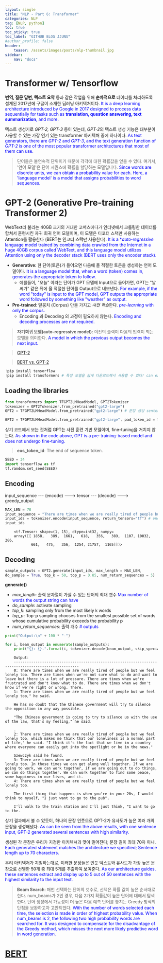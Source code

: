 ```yaml
---
layout: single
title: "NLP - Part 6: Transformer"
categories: NLP
tag: [NLP, python]
toc: true
toc_sticky: true
toc_label: "GITHUB BLOG JJUNS"
#author_profile: false
header:
    teaser: /assets/images/posts/nlp-thumbnail.jpg
sidebar:
    nav: "docs"
---
```


# Transformer w/ Tensorflow
**번역, 질문 답변, 텍스트 요약** 등과 같은 작업을 위해 **순차적으로** 데이터를 처리하도록 설계된 2017년에 구글이 소개한 딥러닝 아키텍처이다. <span style="color: blue"> It is a deep learning architecture introduced by Google in 2017 designed to process data sequentially for tasks such as **translation, question answering, text summarization**, and more.</span>

텍스트 생성기로 *GPT-2, GPT-3* 등이 있는데, *GPT-2*의 텍스트 생성 기능은 대부분이 사용할 수 있는 가장 인기 있는 transformer 아키텍처 중에 하나이다. <span style="color: blue"> As text generators, there are *GPT-2* and *GPT-3*, and the text generation function of *GPT-2* is one of the most popular transformer architectures that most of them can use. </span>

> 단어들은 불연속적 단위이기 때문에 각각에 대힌 확률값을 얻을 수 있다. 여기서, '언어 모델'은 단어 시퀀스에 확률을 할당하는 모델입니다. <span style="color: blue"> Since words are discrete units, we can obtain a probability value for each. Here, a 'language model' is a model that assigns probabilities to word sequences.</span>

# GPT-2 (Generative Pre-training Transformer 2)
WebText라 불리는 40GB 크기의 거대한 코퍼스에다가 인터넷에서 크롤링한 데이터를 합쳐서 훈련시킨 자귀 회귀 언어 모델이며, 이 모델은 디코더 스택만 사용하는 Attention를 활용한다 (BERT는 인코더 스택만 사용한다). <span style="color: blue"> It is a **auto-regressive* language model trained by combining data crawled from the Internet in a huge 40GB corpus called WebText, and this language model utilizes Attention using only the decoder stack (BERT uses only the encoder stack).</span>
- **Generative**: 한 단어(토큰)가 들어오면 다음에 올 적절한 토큰을 생성하는 언어 모델이다. <span style="color: blue"> It is a language model that, when a word (token) comes in, generates the appropriate token to follow.</span>
    - 예를들어, "오늘" 이라는 단어가 GPT 모델에 Input으로 들어가면, GPT는 "날씨가"  같은 뒤에 올 적절한 단어를 Output으로 내보낸다. <span style="color: blue"> For example, if the word "today" is input to the GPT model, GPT outputs the appropriate word followed by something like "weather" as output.</span>
- **Pre-trained**: 말뭉치 (Corpus) 만을 가지고 *사전 학습*한다. <span style="color: blue"> *pre-learning* with only the corpus.</span>
    - Encoding 과 Decoding 의 과정이 필요하지 않는다. <span style="color: blue"> Encoding and decoding processes are not required.</span>

> **자기회귀 모델(auto-regressive model)**: 이전의 출력이 다음의 입력이 되는 모델을 의미한다. <span style="color: blue">  A model in which the previous output becomes the next input.</span>

> [GPT-2](https://hyyoka-ling-nlp.tistory.com/9)

> [BERT vs. GPT-2](https://hyyoka-ling-nlp.tistory.com/8)

```python
!pip install tensorflow
!pip install transformers # 특정 모델을 쉽게 다운로드해서 사용할 수 있다! can easily download and use specific models!
```

## Loading the libraries

```python
from transformers import TFGPT2LMHeadModel, GPT2Tokenizer
tokenizer = GPT2Tokenizer.from_pretrained("gpt2-large")
GPT2 = TFGPT2LMHeadModel.from_pretrained("gpt2-large") # 문장 생성 sentence generation
```

```python
GPT2 = TFGPT2LMHeadModel.from_pretrained("gpt2-large", pad_token_id = tokenizer.eos_token_id) # EOS토큰을 PAD토큰으로 지정하여 warning이 나오지 않게 한다 Designating EOS tokens as PAD tokens to avoid warnings
```

상기 코드에서 보는 것처럼 GPT는 사전 훈련 기반 모델이며, fine-tuning을 거치지 않는다. <span style="color: blue"> As shown in the code above, GPT is a pre-training-based model and does not undergo fine-tuning.</span>

> **eos_token_id**: The end of sequence token.

```python
SEED = 34
import tensorflow as tf
tf.random.set_seed(SEED)
```

## Encoding
input_sequence --- (encode) ---> tensor --- (decode) ---> greedy_output

```python
MAX_LEN = 70 
input_sequence = "There are times when we are really tired of people but we feel lonely too" # input sample
input_ids = tokenizer.encode(input_sequence, return_tensors="tf") # encoding with tensor as output
input_ids
```


        <tf.Tensor: shape=(1, 15), dtype=int32, numpy=
        array([[ 1858,   389,  1661,   618,   356,   389,  1107, 10032,   286,
                661,   475,   356,  1254, 21757,  1165]])>


## Decoding

```python
sample_outputs = GPT2.generate(input_ids, max_length = MAX_LEN, 
do_sample = True, top_k = 50, top_p = 0.85, num_return_sequences = 5)
```

**generate()**
- *max_length*: 출력 문자열이 가질 수 있는 단어의 최대 갯수 <span style="color: blue"> Max number of words the output string can have</span>
- *do_sample*: activate sampling
- *top_k*: sampling only from the most likely k words
- *top_p*: Top-p sampling chooses from the smallest possible set of words whose cumulative probability exceeds the probability p
- *num_return_sequences*: 출력 개수 <span style="color: blue"> # outputs</span>


```python
print("Output:\n" + 100 * "-")

for i, beam_output in enumerate(sample_outputs):
    print("{}: {}.".format(i, tokenizer.decode(beam_output, skip_special_tokens=True)))
```


        Output:
        ----------------------------------------------------------------------------------------------------
        0: There are times when we are really tired of people but we feel lonely too. There are times when we're not sure what to do and want to leave but there is a lot of pressure. There are times when we're frustrated and don't know what to do. There are times when we don't know if we're right or wrong. There.
        1: There are times when we are really tired of people but we feel lonely too," he said.

        He has no doubt that the Chinese government will try to silence the opposition in any way possible.

        "The Chinese government is going to try to silence us with the use of the law, that's my feeling," he said.

        .
        2: There are times when we are really tired of people but we feel lonely too, which makes me think that our loneliness is a normal part of life," he said. "I think it's the fact that we live in a country where everyone can easily get into the spotlight or be in the news."

        Szewczyk said he found.
        3: There are times when we are really tired of people but we feel lonely too. In those times we can get along well together. If we are going to work, we can work together, if we are going out to do things, we can do things together. We can work together to find some peace, some happiness in our lives, and it.
        4: There are times when we are really tired of people but we feel lonely too.

        The first thing that happens is when you're in your 20s, I would think to myself, "I just want to go to the pub".

        I'll walk to the train station and I'll just think, "I want to go to the.


상기 결과에서 볼 수 있듯이, 하나의 문장 인풋으로 GPT-2가 유사도가 높은 여러 개의 문장을 생성해냈다. <span style="color: blue"> As can be seen from the above results, with one sentence input, GPT-2 generated several sentences with high similarity.</span>

생성된 각 문장은 우리가 지정한 아키텍쳐과 맞아 떨어진다; 문장 길이 최대 70자 이내. <span style="color: blue"> Each generated statement matches the architecture we specified; Sentence length up to 70 characters.</span>

우리 아키텍쳐가 지침하는대로, 이러한 문장들은 인풋 텍스트와 유사도가 가장 높은 문장으로 선별한 50개 중 최대 5개를 추출하여 보여준다. <span style="color: blue"> As our architecture guides, these sentences extract and display up to 5 out of 50 sentences with the highest similarity to the input text.</span>

> **Beam Search**: 매번 선택하는 단어의 갯수로, 선택은 확률 값이 높은 순서대로 한다. num_beams가 2인 경우, 다음 2가지 확률값이 높은 단어에 대해서 탐색한다. 단어 생성에서 가능성이 더 높은 다음 예측 단어를 놓치는 Greedy 방식의 단점을 보완하고자 고안되었다. <span style="color: blue"> With the number of words selected each time, the selection is made in order of highest probability value. When num_beams is 2, the following two high probability words are searched for. It was designed to compensate for the disadvantage of the Greedy method, which misses the next more likely predictive word in word generation.</span>

# [BERT](https://hchoi256.github.io/nlp/bert-1/)
